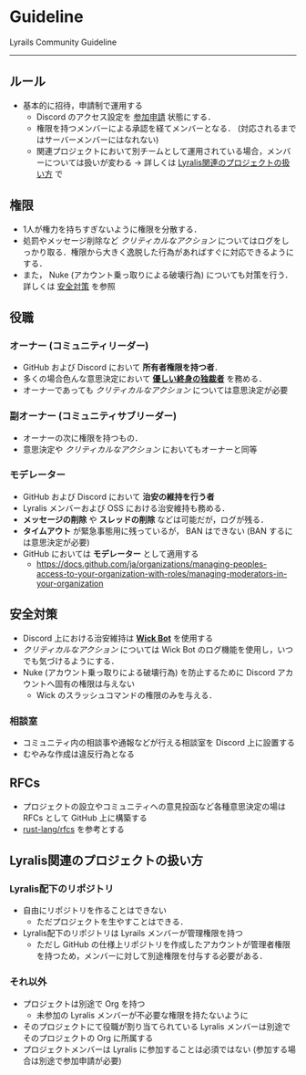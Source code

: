 # Guideline
Lyrails Community Guideline

----

## ルール

- 基本的に招待，申請制で運用する
    - Discord のアクセス設定を [参加申請](https://support.discord.com/hc/ja/articles/29729107418519-%E3%82%B5%E3%83%BC%E3%83%90%E3%83%BC%E3%83%A1%E3%83%B3%E3%83%90%E3%83%BC%E7%94%B3%E8%AB%8B#h_01JK8ZT53MQA698MX4Z2H1X56X) 状態にする．
    - 権限を持つメンバーによる承認を経てメンバーとなる． (対応されるまではサーバーメンバーにはなれない)
    - 関連プロジェクトにおいて別チームとして運用されている場合，メンバーについては扱いが変わる → 詳しくは [Lyralis関連のプロジェクトの扱い方](#lyralis関連のプロジェクトの扱い方) で

## 権限

- 1人が権力を持ちすぎないように権限を分散する．
- 処罰やメッセージ削除など *クリティカルなアクション* についてはログをしっかり取る．権限から大きく逸脱した行為があればすぐに対応できるようにする．
- また， Nuke (アカウント乗っ取りによる破壊行為) についても対策を行う．詳しくは [安全対策](#安全対策) を参照

## 役職

### オーナー (コミュニティリーダー)

- GitHub および Discord において **所有者権限を持つ者**．
- 多くの場合色んな意思決定において **[優しい終身の独裁者](https://ja.wikipedia.org/wiki/%E5%84%AA%E3%81%97%E3%81%84%E7%B5%82%E8%BA%AB%E3%81%AE%E7%8B%AC%E8%A3%81%E8%80%85)** を務める．
- オーナーであっても *クリティカルなアクション* については意思決定が必要

### 副オーナー (コミュニティサブリーダー)

- オーナーの次に権限を持つもの．
- 意思決定や *クリティカルなアクション* においてもオーナーと同等

### モデレーター

- GitHub および Discord において **治安の維持を行う者**
- Lyralis メンバーおよび OSS における治安維持も務める．
- **メッセージの削除** や **スレッドの削除** などは可能だが，ログが残る．
- **タイムアウト** が緊急事態用に残っているが， BAN はできない (BAN するには意思決定が必要)
- GitHub においては **モデレーター** として適用する
    - https://docs.github.com/ja/organizations/managing-peoples-access-to-your-organization-with-roles/managing-moderators-in-your-organization

## 安全対策

- Discord 上における治安維持は [**Wick Bot**](https://wickbot.com/) を使用する
- *クリティカルなアクション* については Wick Bot のログ機能を使用し，いつでも気づけるようにする．
- Nuke (アカウント乗っ取りによる破壊行為) を防止するために Discord アカウントへ固有の権限は与えない
    - Wick のスラッシュコマンドの権限のみを与える．

### 相談室

- コミュニティ内の相談事や通報などが行える相談室を Discord 上に設置する
- むやみな作成は違反行為となる

## RFCs

- プロジェクトの設立やコミュニティへの意見投函など各種意思決定の場は RFCs として GitHub 上に構築する
- [rust-lang/rfcs](https://github.com/rust-lang/rfcs) を参考とする

## Lyralis関連のプロジェクトの扱い方

### Lyralis配下のリポジトリ

- 自由にリポジトリを作ることはできない
    - ただプロジェクトを生やすことはできる．
- Lyralis配下のリポジトリは Lyrails メンバーが管理権限を持つ
    - ただし GitHub の仕様上リポジトリを作成したアカウントが管理者権限を持つため，メンバーに対して別途権限を付与する必要がある．

### それ以外

- プロジェクトは別途で Org を持つ
    - 未参加の Lyralis メンバーが不必要な権限を持たないように
- そのプロジェクトにて役職が割り当てられている Lyralis メンバーは別途でそのプロジェクトの Org に所属する
- プロジェクトメンバーは Lyralis に参加することは必須ではない (参加する場合は別途で参加申請が必要)

